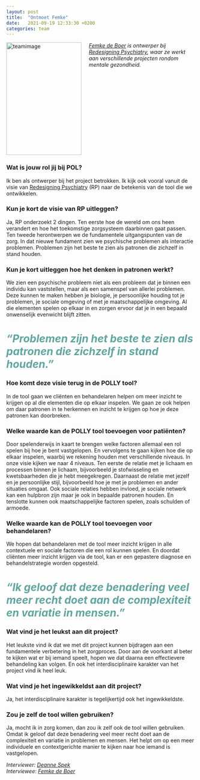 ```yaml
---
layout: post
title:  "Ontmoet Femke"
date:   2021-09-19 12:33:30 +0200
categories: team
---
```

<style type="text/css">
  img[alt=teamimage] {
   width:200px;
   height:300px;
   float:left;
   margin-right: 20px;
}
</style>

![teamimage](/assets/team/femke.jpg)

*[Femke de Boer] is ontwerper bij [Redesigning Psychiatry], waar ze werkt aan verschillende projecten rondom mentale gezondheid.*
<div style="clear: both;"></div>

### Wat is jouw rol jij bij POL?
Ik ben als ontwerper bij het project betrokken. Ik kijk ook vooral vanuit de visie van [Redesigning Psychiatry] (RP) naar de betekenis van de tool die we ontwikkelen.

### Kun je kort de visie van RP uitleggen?
Ja, RP onderzoekt 2 dingen. Ten eerste hoe de wereld om ons heen verandert en hoe het toekomstige zorgsysteem daarbinnen gaat passen. Ten tweede herontwerpen we de fundamentele uitgangspunten van de zorg. In dat nieuwe fundament zien we psychische problemen als interactie problemen. Problemen zijn het beste te zien als patronen die zichzelf in stand houden.

### Kun je kort uitleggen hoe het denken in patronen werkt?
We zien een psychische probleem niet als een probleem dat je binnen een individu kan vaststellen, maar als een samenspel van allerlei problemen. Deze kunnen te maken hebben je biologie, je persoonlijke houding tot je problemen, je sociale omgeving of met je maatschappelijke omgeving. Al die elementen spelen op elkaar in en zorgen ervoor dat je in een bepaald onwenselijk evenwicht blijft zitten.

# <span style="color:#62A59F">*“Problemen zijn het beste te zien als patronen die zichzelf in stand houden.”*</span>

### Hoe komt deze visie terug in de POLLY tool?
In de tool gaan we cliënten en behandelaren helpen om meer inzicht te krijgen op al die elementen die op elkaar inspelen. We gaan ze ook helpen om daar patronen in te herkennen en inzicht te krijgen op hoe je deze patronen kan doorbreken.

### Welke waarde kan de POLLY tool toevoegen voor patiënten?
Door spelenderwijs in kaart te brengen welke factoren allemaal een rol spelen bij hoe je bent vastgelopen. En vervolgens te gaan kijken hoe die op elkaar inspelen, waarbij we rekening houden met verschillende niveaus. In onze visie kijken we naar 4 niveaus. Ten eerste de relatie met je lichaam en processen binnen je lichaam, bijvoorbeeld je stofwisseling en kwetsbaarheden die je hebt meegekregen. Daarnaast de relatie met jezelf en je persoonlijke stijl, bijvoorbeeld hoe je met je problemen en ander situaties omgaat. Ook sociale relaties hebben invloed, je sociale netwerk kan een hulpbron zijn maar je ook in bepaalde patronen houden. En tenslotte kunnen ook maatschappelijke factoren spelen, zoals schulden of armoede.

### Welke waarde kan de POLLY tool toevoegen voor behandelaren?
We hopen dat behandelaren met de tool meer inzicht krijgen in alle contextuele en sociale factoren die een rol kunnen spelen. En doordat cliënten meer inzicht krijgen via de tool, kan er een gepastere diagnose en behandelstrategie worden opgesteld.



# <span style="color:#62A59F">*“Ik geloof dat deze benadering veel meer recht doet aan de complexiteit en variatie in mensen.”*</span>

### Wat vind je het leukst aan dit project?
Het leukste vind ik dat we met dit project kunnen bijdragen aan een fundamentele verbetering in het zorgproces. Door aan de voorkant al beter te kijken wat er bij iemand speelt, hopen we dat daarna een effectievere behandeling kan volgen. En ook het interdisciplinaire karakter van het project vind ik heel leuk.

### Wat vind je het ingewikkeldst aan dit project?
Ja, het interdisciplinaire karakter is tegelijkertijd ook het ingewikkeldste.

### Zou je zelf de tool willen gebruiken?
Ja, mocht ik in zorg komen, dan zou ik zelf ook de tool willen gebruiken. Omdat ik geloof dat deze benadering veel meer recht doet aan de complexiteit en variatie in problemen en mensen. Het helpt om op een meer individuele en contextgerichte manier te kijken naar hoe iemand is vastgelopen.

*Interviewer: [Deanne Spek]*<br>
*Interviewee: [Femke de Boer]*

[Femke de Boer]: https://www.patternsoflife.nl/team/femke
[Redesigning Psychiatry]: https://www.redesigningpsychiatry.org/
[Deanne Spek]: https://www.patternsoflife.nl/team/deanne
